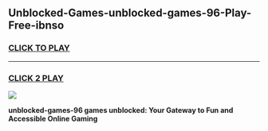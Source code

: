 
## Unblocked-Games-unblocked-games-96-Play-Free-ibnso
<h3>
<a href="https://premium76.site?title=unblocked-games-96&ref=24M">CLICK TO PLAY</a></h3>
<hr>

<h3>
<a href="https://premium76.site?title=unblocked-games-96&ref=24M">CLICK 2 PLAY</a>
  
</h3>

<a href="https://premium76.site?title=unblocked-games-96&ref=24M"><img src="https://clearcache.store/games.png"></a>


**unblocked-games-96 games unblocked: Your Gateway to Fun and Accessible Online Gaming**
